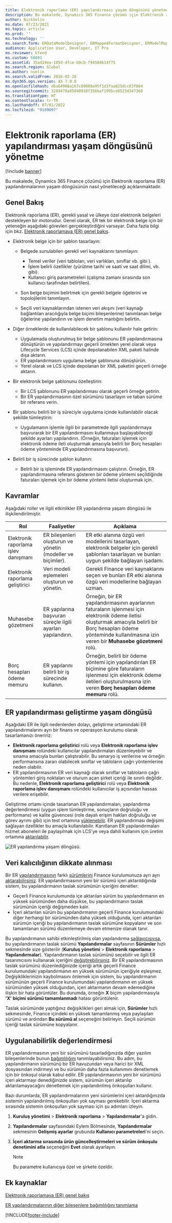 ```yaml
---
title: Elektronik raporlama (ER) yapılandırması yaşam döngüsünü yönetme
description: Bu makalede, Dynamics 365 Finance çözümü için Elektronik raporlama (ER) yapılandırmalarının yaşam döngüsünün nasıl yönetileceği açıklanmaktadır.
author: NickSelin
ms.date: 07/23/2021
ms.topic: article
ms.prod: ''
ms.technology: ''
ms.search.form: ERDataModelDesigner, ERMappedFormatDesigner, ERModelMappingDesigner, ERModelMappingTable, ERSolutionImport, ERSolutionTable, ERVendorTable, ERWorkspace
audience: Application User, Developer, IT Pro
ms.reviewer: kfend
ms.custom: 58801
ms.assetid: 35ad19ea-185d-4fce-b9cb-f94584b14f75
ms.search.region: Global
ms.author: nselin
ms.search.validFrom: 2016-02-28
ms.dyn365.ops.version: AX 7.0.0
ms.openlocfilehash: d6a64908a167c09089a95f1d3faa825dcc63f064
ms.sourcegitcommit: 3289478a05040910f356baf1995ce0523d347368
ms.translationtype: HT
ms.contentlocale: tr-TR
ms.lasthandoff: 07/01/2022
ms.locfileid: "9109097"
---
```

# <a name="manage-the-electronic-reporting-er-configuration-lifecycle"></a>Elektronik raporlama (ER) yapılandırması yaşam döngüsünü yönetme

[!include [banner](../includes/banner.md)]

Bu makalede, Dynamics 365 Finance çözümü için Elektronik raporlama (ER) yapılandırmalarının yaşam döngüsünün nasıl yönetileceği açıklanmaktadır.

## <a name="overview"></a>Genel Bakış

Elektronik raporlama (ER), gerekli yasal ve ülkeye özel elektronik belgeleri destekleyen bir motorudur. Genel olarak, ER tek bir elektronik belge için bir yeteneğin aşağıdaki görevleri gerçekleştirdiğini varsayar. Daha fazla bilgi için bkz. [Elektronik raporlamaya (ER) genel bakış](general-electronic-reporting.md).

- Elektronik belge için bir şablon tasarlayın:

    - Belgede sunulabilen gerekli veri kaynaklarını tanımlayın:

        - Temel veriler (veri tabloları, veri varlıkları, sınıflar vb. gibi ).
        - İşlem belirli özellikler (yürütme tarihi ve saati ve saat dilimi, vb. gibi).
        - Kullanıcı giriş parametreleri (çalışma zamanı sırasında son kullanıcı tarafından belirtilen).

    - Son belge biçimini belirtmek için gerekli belgele öğelerini ve topolojilerini tanımlayın.
    - Seçili veri kaynaklarından istenen veri akışını (veri kaynağı bağlantıları aracılığıyla belge biçimi bileşenlerine) tanımlanan belge öğelerine yapılandırın ve işlem denetim mantığını belirtin.

- Diğer örneklerde de kullanılabilecek bir şablonu kullanılır hale getirin:

    - Uygulamada oluşturulmuş bir belge şablonunu ER yapılandırmasına dönüştürün ve yapılandırmayı geçerli örnekten yerel olarak veya Lifecycle Services (LCS) içinde depolanabilen XML paketi halinde dışa aktarın.
    - ER yapılandırmasını uygulama belge şablonuna dönüştürün.
    - Yerel olarak ve LCS içinde depolanan bir XML paketini geçerli örneğe aktarın.

- Bir elektronik belge şablonunu özelleştirin:

    - Bir LCS şablonunu ER yapılandırması olarak geçerli örneğe getirin.
    - Bir ER yapılandırmasının özel sürümünü tasarlayın ve taban sürüme bir referans verin.

- Bir şablonu belirli bir iş süreciyle uygulama içinde kullanılabilir olacak şekilde tümleştirin:

    - Uygulamanın işlemle ilgili bir parametrede ilgili yapılandırmaya başvurarak bir ER yapılandırmasını kullanmaya başlayabileceği şekilde ayarları yapılandırın. (Örneğin, faturaları işlemek için elektronik ödeme ileti oluşturmak amacıyla belirli bir Borç hesapları ödeme yönteminde ER yapılandırmasına başvurun).

- Belirli bir iş sürecinde şablon kullanın:

    - Belirli bir iş işleminde ER yapılandırmasını çalıştırın. Örneğin, ER yapılandırmasına referans gösteren bir ödeme yöntemi seçildiğinde faturaları işlemek için bir ödeme yöntemi iletisi oluşturmak için.

## <a name="concepts"></a>Kavramlar
Aşağıdaki roller ve ilgili etkinlikler ER yapılandırma yaşam döngüsü ile ilişkilendirilmiştir.

| Rol                                       | Faaliyetler                                                      | Açıklama |
|--------------------------------------------|-----------------------------------------------------------------|-------------|
| Elektronik raporlama işlev danışmanı | ER bileşenleri oluşturun ve yönetin (modeller ve biçimler).           | ER etki alanına özgü veri modellerini tasarlayan, elektronik belgeler için gerekli şablonları tasarlayan ve bunları uygun şekilde bağlayan işadamı. |
| Elektronik raporlama geliştirici             | Veri modeli eşlemeleri oluşturun ve yönetin.                          | Gerekli Finance veri kaynaklarını seçen ve bunları ER etki alanına özgü veri modellerine bağlayan uzman. |
| Muhasebe gözetmeni                      | ER yapılarına başvuran süreçle ilgili ayarları yapılandırın. | Örneğin, bir ER yapılandırmasının ayarlarının faturaların işlenmesi için elektronik ödeme iletisi oluşturmak amacıyla belirli bir Borç hesapları ödeme yönteminde kullanılmasına izin veren bir **Muhasebe gözetmeni** rolü. |
| Borç hesapları ödeme memuru            | ER yapılarını belirli bir iş sürecinde kullanın.                | Örneğin, belirli bir ödeme yöntemi için yapılandırılan ER biçimine göre faturaların işlenmesi için elektronik ödeme iletileri oluşturulmasına izin veren **Borç hesapları ödeme memuru** rolü. |

## <a name="er-configuration-development-lifecycle"></a>ER yapılandırması geliştirme yaşam döngüsü
Aşağıdaki ER ile ilgili nedenlerden dolayı, geliştirme ortamındaki ER yapılandırmalarını ayrı bir finans ve operasyon kurulumu olarak tasarlamanızı öneririz:

- **Elektronik raporlama geliştirici** rolü veya **Elektronik raporlama işlev danışmanı** rolündeki kullanıcılar yapılandırmaları düzenleyebilir ve sınama amacıyla bunları çalıştırabilir. Bu senaryo iş verilerine ve örneğin performansına zararı olabilecek sınıflar ve tabloların çağrı yöntemlerine neden olabilir.
- ER yapılandırmasının ER veri kaynağı olarak sınıflar ve tabloların çağrı yöntemleri giriş noktaları ve oturum açan şirket içeriği ile sınırlı değildir. Bu nedenle, **Elektronik raporlama geliştirici** rolü veya **Elektronik raporlama işlev danışmanı** rolündeki kullanıcılar iş açısından hassas verilere erişebilir.

Geliştirme ortamı içinde tasarlanan ER yapılandırmaları, yapılandırma değerlendirmesi (uygun işlem tümleştirme, sonuçların doğruluğu ve performans) ve kalite güvencesi (role dayalı erişim hakları doğruluğu ve görev ayrımı gibi) için test ortamına [yüklenebilir](#data-persistence-consideration). ER yapılandırması değişimi sağlayan özellikler bu amaçla kullanılabilir. Kanıtlanan ER yapılandırmaları hizmet aboneleri ile paylaşılmak için LCS'ye veya dahili kullanım için üretim ortamına [aktarılabilir](#data-persistence-consideration).

![ER yapılandırma yaşam döngüsü.](./media/ger-configuration-lifecycle.png)

## <a name="data-persistence-consideration"></a>Veri kalıcılığının dikkate alınması

Bir ER [yapılandırmasının](general-electronic-reporting.md#Configuration) farklı [sürümlerini](general-electronic-reporting.md#component-versioning) Finance kurulumunuza ayrı ayrı [aktarabilirsiniz](tasks/er-import-configuration-lifecycle-services.md). ER yapılandırmasının yeni bir sürümü içeri aktarıldığında sistem, bu yapılandırmanın taslak sürümünün içeriğini denetler:

- Geçerli Finance kurulumunda içe aktarılan sürüm bu yapılandırmanın en yüksek sürümünden daha düşükse, bu yapılandırmanın taslak sürümünün içeriği değişmeden kalır.
- İçeri aktarılan sürüm bu yapılandırmanın geçerli Finance kurulumundaki diğer herhangi bir sürümünden daha yüksek olduğunda, içeri aktarılan sürümün içeriği bu yapılandırmanın taslak sürümüne kopyalanır ve son tamamlanan sürümü düzenlemeye devam etmenize olanak tanır.

Bu yapılandırmanın sahibi etkinleştirilmiş olan yapılandırma [sağlayıcısıysa](general-electronic-reporting.md#Provider), bu yapılandırmanın taslak sürümü **Yapılandırmalar** sayfasının **Sürümler** hızlı sekmesinde size gösterilir (**Kuruluş yönetimi** > **Elektronik raporlama** > **Yapılandırmalar**). Yapılandırmanın taslak sürümünü seçebilir ve ilgili ER tasarımcısını kullanarak içeriğini [değiştirebilirsiniz](er-quick-start2-customize-report.md#ConfigureDerivedFormat). Bir ER yapılandırmasının taslak sürümünü düzenlediğinizde içeriği artık geçerli Finance kurulumundaki yapılandırmanın en yüksek sürümünün içeriğiyle eşleşmez. Değişikliklerinizin kaybolmasını önlemek için sistem, bu yapılandırmanın sürümünün geçerli Finance kurulumundaki yapılandırmanın en yüksek sürümünden yüksek olduğundan, içeri aktarmanın devam edemediğine ilişkin bir hata görüntüler. Bu durumda, örneğin **X** biçim yapılandırmasıyla **'X' biçimi sürümü tamamlanmadı** hatası görüntülenir.

Taslak sürümünde yaptığınız değişiklikleri geri almak için, **Sürümler** hızlı sekmesinde, Finance içindeki en yüksek tamamlanmış veya paylaşılan sürümü ve ardından **Bu sürümü al** seçeneğini belirleyin. Seçili sürümün içeriği taslak sürümüne kopyalanır.

## <a name="applicability-consideration"></a>Uygulanabilirlik değerlendirmesi

ER yapılandırmasının yeni bir sürümünü tasarladığınızda diğer yazılım bileşenlerinde bunun [bağımlılığını](tasks/er-define-dependency-er-configurations-from-other-components-july-2017.md) tanımlayabilirsiniz. Bu adım, bu yapılandırmanın sürümünü bir ER havuzundan veya harici bir XML dosyasından indirmeyi ve bu sürümün daha fazla kullanımını denetlemek için bir önkoşul olarak kabul edilir. ER yapılandırmasının yeni bir sürümünü içeri aktarmayı denediğinizde sistem, sürümün içeri aktarılıp aktarılamayacağını denetlemek için yapılandırılmış önkoşulları kullanır.

Bazı durumlarda, ER yapılandırmalarının yeni sürümlerini içeri aktardığınızda sistemin yapılandırılmış önkoşulları yok sayması gerekebilir. İçeri aktarma sırasında sistemin önkoşulları yok sayması için şu adımları izleyin.

1. **Kuruluş yönetimi** \> **Elektronik raporlama** \> **Yapılandırmalar**'a gidin.
2. **Yapılandırmalar** sayfasındaki Eylem Bölmesinde, **Yapılandırmalar** sekmesinin **Gelişmiş ayarlar** grubunda **Kullanıcı parametreleri**'ni seçin.
3. **İçeri aktarma sırasında ürün güncelleştirmeleri ve sürüm önkoşulu denetimini atla** seçeneğini **Evet** olarak ayarlayın.

    > [!NOTE]
    > Bu parametre kullanıcıya özel ve şirkete özeldir.

## <a name="additional-resources"></a>Ek kaynaklar

[Elektronik raporlamaya (ER) genel bakış](general-electronic-reporting.md)

[ER yapılandırmalarının diğer bileşenlere bağımlılığını tanımlama](tasks/er-define-dependency-er-configurations-from-other-components-july-2017.md)

[!INCLUDE[footer-include](../../../includes/footer-banner.md)]

